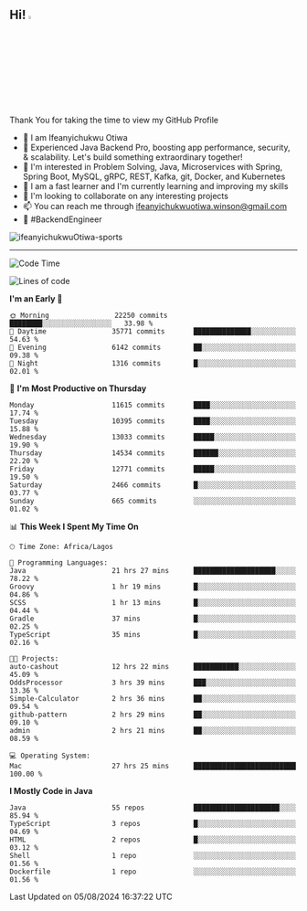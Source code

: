 <!-- BLOG-POST-LIST:START --><!-- BLOG-POST-LIST:END -->

## Hi! <img src="https://media.giphy.com/media/hvRJCLFzcasrR4ia7z/giphy.gif" width="4%"> 

Thank You for taking the time to view my GitHub Profile

- 👋 I am Ifeanyichukwu Otiwa
- 🚀 Experienced Java Backend Pro, boosting app performance, security, & scalability. Let's build something extraordinary together!
- 👀 I'm interested in Problem Solving, Java, Microservices with Spring, Spring Boot, MySQL, gRPC, REST, Kafka, git, Docker, and Kubernetes
- 🌱 I am a fast learner and I'm currently learning and improving my skills
- 💞️ I'm looking to collaborate on any interesting projects
- 📫 You can reach me through ifeanyichukwuotiwa.winson@gmail.com
- 🚀 #BackendEngineer

<p align="left" marginTop="10px"> <img src="https://komarev.com/ghpvc/?username=ifeanyichukwuOtiwa-sports&label=Profile%20views&color=0e75b6&style=for-the-badge" alt="ifeanyichukwuOtiwa-sports" /> </p>

***

<!--START_SECTION:waka-->
![Code Time](http://img.shields.io/badge/Code%20Time-2%2C730%20hrs%2047%20mins-blue)

![Lines of code](https://img.shields.io/badge/From%20Hello%20World%20I%27ve%20Written-15.3%20million%20lines%20of%20code-blue)

**I'm an Early 🐤** 

```text
🌞 Morning                22250 commits       ████████░░░░░░░░░░░░░░░░░   33.98 % 
🌆 Daytime                35771 commits       ██████████████░░░░░░░░░░░   54.63 % 
🌃 Evening                6142 commits        ██░░░░░░░░░░░░░░░░░░░░░░░   09.38 % 
🌙 Night                  1316 commits        █░░░░░░░░░░░░░░░░░░░░░░░░   02.01 % 
```
📅 **I'm Most Productive on Thursday** 

```text
Monday                   11615 commits       ████░░░░░░░░░░░░░░░░░░░░░   17.74 % 
Tuesday                  10395 commits       ████░░░░░░░░░░░░░░░░░░░░░   15.88 % 
Wednesday                13033 commits       █████░░░░░░░░░░░░░░░░░░░░   19.90 % 
Thursday                 14534 commits       ██████░░░░░░░░░░░░░░░░░░░   22.20 % 
Friday                   12771 commits       █████░░░░░░░░░░░░░░░░░░░░   19.50 % 
Saturday                 2466 commits        █░░░░░░░░░░░░░░░░░░░░░░░░   03.77 % 
Sunday                   665 commits         ░░░░░░░░░░░░░░░░░░░░░░░░░   01.02 % 
```


📊 **This Week I Spent My Time On** 

```text
🕑︎ Time Zone: Africa/Lagos

💬 Programming Languages: 
Java                     21 hrs 27 mins      ████████████████████░░░░░   78.22 % 
Groovy                   1 hr 19 mins        █░░░░░░░░░░░░░░░░░░░░░░░░   04.86 % 
SCSS                     1 hr 13 mins        █░░░░░░░░░░░░░░░░░░░░░░░░   04.44 % 
Gradle                   37 mins             █░░░░░░░░░░░░░░░░░░░░░░░░   02.25 % 
TypeScript               35 mins             █░░░░░░░░░░░░░░░░░░░░░░░░   02.16 % 

🐱‍💻 Projects: 
auto-cashout             12 hrs 22 mins      ███████████░░░░░░░░░░░░░░   45.09 % 
OddsProcessor            3 hrs 39 mins       ███░░░░░░░░░░░░░░░░░░░░░░   13.36 % 
Simple-Calculator        2 hrs 36 mins       ██░░░░░░░░░░░░░░░░░░░░░░░   09.54 % 
github-pattern           2 hrs 29 mins       ██░░░░░░░░░░░░░░░░░░░░░░░   09.10 % 
admin                    2 hrs 21 mins       ██░░░░░░░░░░░░░░░░░░░░░░░   08.59 % 

💻 Operating System: 
Mac                      27 hrs 25 mins      █████████████████████████   100.00 % 
```

**I Mostly Code in Java** 

```text
Java                     55 repos            █████████████████████░░░░   85.94 % 
TypeScript               3 repos             █░░░░░░░░░░░░░░░░░░░░░░░░   04.69 % 
HTML                     2 repos             █░░░░░░░░░░░░░░░░░░░░░░░░   03.12 % 
Shell                    1 repo              ░░░░░░░░░░░░░░░░░░░░░░░░░   01.56 % 
Dockerfile               1 repo              ░░░░░░░░░░░░░░░░░░░░░░░░░   01.56 % 
```




 Last Updated on 05/08/2024 16:37:22 UTC
<!--END_SECTION:waka-->

<!--
<p align="center">
![trophy](https://github-profile-trophy.vercel.app/?username=ifeanyichukwuOtiwa-sports&theme=onedark) (https://github.com/ryo-ma/github-profile-trophy)
</p>
-->

<!---
ifeanyi-otiwa/ifeanyi-otiwa is a ✨ special ✨ repository because its `README.md` (this file) appears on your GitHub profile.
You can click the Preview link to take a look at your changes.
--->
